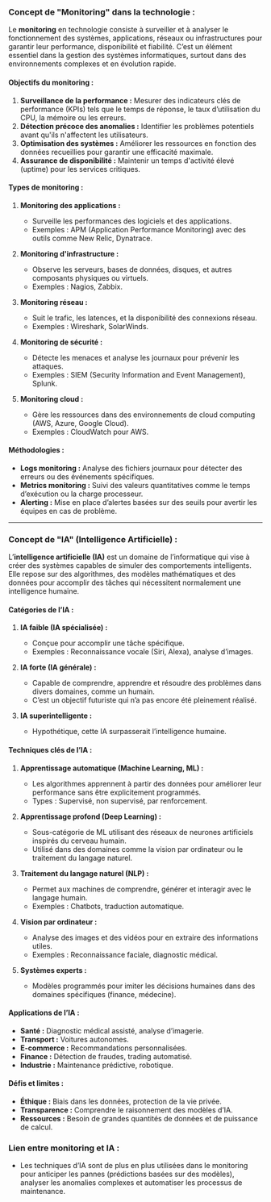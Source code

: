 ### **Concept de "Monitoring" dans la technologie :**

Le **monitoring** en technologie consiste à surveiller et à analyser le fonctionnement des systèmes, applications, réseaux ou infrastructures pour garantir leur performance, disponibilité et fiabilité. C’est un élément essentiel dans la gestion des systèmes informatiques, surtout dans des environnements complexes et en évolution rapide.

#### **Objectifs du monitoring :**
1. **Surveillance de la performance :** Mesurer des indicateurs clés de performance (KPIs) tels que le temps de réponse, le taux d’utilisation du CPU, la mémoire ou les erreurs.
2. **Détection précoce des anomalies :** Identifier les problèmes potentiels avant qu'ils n'affectent les utilisateurs.
3. **Optimisation des systèmes :** Améliorer les ressources en fonction des données recueillies pour garantir une efficacité maximale.
4. **Assurance de disponibilité :** Maintenir un temps d'activité élevé (uptime) pour les services critiques.

#### **Types de monitoring :**
1. **Monitoring des applications :**
   - Surveille les performances des logiciels et des applications.
   - Exemples : APM (Application Performance Monitoring) avec des outils comme New Relic, Dynatrace.
   
2. **Monitoring d'infrastructure :**
   - Observe les serveurs, bases de données, disques, et autres composants physiques ou virtuels.
   - Exemples : Nagios, Zabbix.

3. **Monitoring réseau :**
   - Suit le trafic, les latences, et la disponibilité des connexions réseau.
   - Exemples : Wireshark, SolarWinds.

4. **Monitoring de sécurité :**
   - Détecte les menaces et analyse les journaux pour prévenir les attaques.
   - Exemples : SIEM (Security Information and Event Management), Splunk.

5. **Monitoring cloud :**
   - Gère les ressources dans des environnements de cloud computing (AWS, Azure, Google Cloud).
   - Exemples : CloudWatch pour AWS.

#### **Méthodologies :**
- **Logs monitoring :** Analyse des fichiers journaux pour détecter des erreurs ou des événements spécifiques.
- **Metrics monitoring :** Suivi des valeurs quantitatives comme le temps d’exécution ou la charge processeur.
- **Alerting :** Mise en place d’alertes basées sur des seuils pour avertir les équipes en cas de problème.

---

### **Concept de "IA" (Intelligence Artificielle) :**

L’**intelligence artificielle (IA)** est un domaine de l’informatique qui vise à créer des systèmes capables de simuler des comportements intelligents. Elle repose sur des algorithmes, des modèles mathématiques et des données pour accomplir des tâches qui nécessitent normalement une intelligence humaine.

#### **Catégories de l’IA :**
1. **IA faible (IA spécialisée) :**
   - Conçue pour accomplir une tâche spécifique.
   - Exemples : Reconnaissance vocale (Siri, Alexa), analyse d’images.
   
2. **IA forte (IA générale) :**
   - Capable de comprendre, apprendre et résoudre des problèmes dans divers domaines, comme un humain.
   - C’est un objectif futuriste qui n’a pas encore été pleinement réalisé.

3. **IA superintelligente :**
   - Hypothétique, cette IA surpasserait l’intelligence humaine.

#### **Techniques clés de l’IA :**
1. **Apprentissage automatique (Machine Learning, ML) :**
   - Les algorithmes apprennent à partir des données pour améliorer leur performance sans être explicitement programmés.
   - Types : Supervisé, non supervisé, par renforcement.

2. **Apprentissage profond (Deep Learning) :**
   - Sous-catégorie de ML utilisant des réseaux de neurones artificiels inspirés du cerveau humain.
   - Utilisé dans des domaines comme la vision par ordinateur ou le traitement du langage naturel.

3. **Traitement du langage naturel (NLP) :**
   - Permet aux machines de comprendre, générer et interagir avec le langage humain.
   - Exemples : Chatbots, traduction automatique.

4. **Vision par ordinateur :**
   - Analyse des images et des vidéos pour en extraire des informations utiles.
   - Exemples : Reconnaissance faciale, diagnostic médical.

5. **Systèmes experts :**
   - Modèles programmés pour imiter les décisions humaines dans des domaines spécifiques (finance, médecine).

#### **Applications de l’IA :**
- **Santé :** Diagnostic médical assisté, analyse d’imagerie.
- **Transport :** Voitures autonomes.
- **E-commerce :** Recommandations personnalisées.
- **Finance :** Détection de fraudes, trading automatisé.
- **Industrie :** Maintenance prédictive, robotique.

#### **Défis et limites :**
- **Éthique :** Biais dans les données, protection de la vie privée.
- **Transparence :** Comprendre le raisonnement des modèles d’IA.
- **Ressources :** Besoin de grandes quantités de données et de puissance de calcul.

### **Lien entre monitoring et IA :**
- Les techniques d’IA sont de plus en plus utilisées dans le monitoring pour anticiper les pannes (prédictions basées sur des modèles), analyser les anomalies complexes et automatiser les processus de maintenance. 
